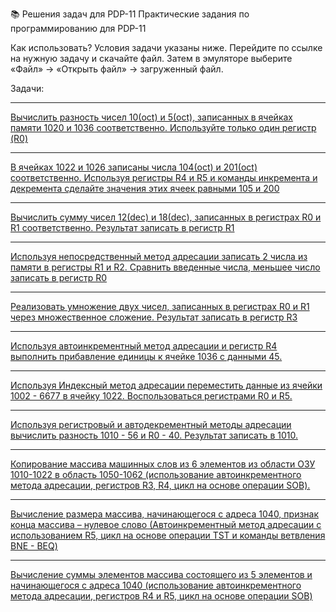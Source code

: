📚 Решения задач для PDP-11
Практические задания по программированию для PDP-11

Как использовать?
Условия задачи указаны ниже. Перейдите по ссылке на нужную задачу и скачайте файл. Затем в эмуляторе выберите «Файл» -> «Открыть файл» -> загруженный файл.

Задачи:
*******************************************************************************************
[Вычислить разность чисел 10(oct) и 5(oct), записанных в ячейках памяти 1020 и 1036 соответственно. Используйте только один регистр (R0)](Задачи/Задача1.pdp)
*******************************************************************************************
[В ячейках 1022 и 1026 записаны числа 104(oct) и 201(oct) соответственно. Используя регистры R4 и R5 и команды инкремента и декремента сделайте значения этих ячеек равными 105 и 200](Задачи/Задача2.pdp)
*******************************************************************************************
[Вычислить сумму чисел 12(dec) и 18(dec), записанных в регистрах R0 и R1 соответственно. Результат записать в регистр R1](Задачи/Задача3.pdp)
*******************************************************************************************
[Используя непосредственный метод адресации записать 2 числа из памяти в регистры R1 и R2. Сравнить введенные числа, меньшее число записать в регистр R0](Задачи/Задача4.pdp)
*******************************************************************************************
[Реализовать умножение двух чисел, записанных в регистрах R0 и R1 через множественное сложение. Результат записать в регистр R3](Задачи/Задача5.pdp)
*******************************************************************************************
[Используя автоинкрементный метод адресации и регистр R4 выполнить прибавление единицы к ячейке 1036 с данными 45.](Задачи/Задача6.pdp)
*******************************************************************************************
[Используя Индексный метод адресации переместить данные из ячейки 1002 - 6677 в ячейку 1022. Воспользоваться регистрами R0 и R5.](Задачи/Задача7.pdp)
*******************************************************************************************
[Используя регистровый и автодекрементный методы адресации вычислить разность 1010 - 56 и R0 - 40. Результат записать в 1010.](Задачи/Задача8.pdp)
*******************************************************************************************
[Копирование массива машинных слов из 6 элементов из области ОЗУ 1010-1022 в область 1050-1062 (использование автоинкрементного метода адресации, регистров R3, R4, цикл на основе операции SOB).](Задачи/Задача9.pdp)
*******************************************************************************************
[Вычисление размера массива, начинающегося с адреса 1040, признак конца массива – нулевое слово (Автоинкрементный метод адресации с использованием R5, цикл на основе операции TST и команды ветвления BNE - BEQ)](Задачи/Задача10.pdp)
*******************************************************************************************
[Вычисление суммы элементов массива состоящего из 5 элементов и начинающегося с адреса 1040 (использование автоинкрементного метода адресации, регистров R4 и R5, цикл на основе операции SOB)](Задачи/Задача11.pdp)
